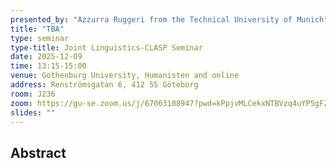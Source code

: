 ```yaml
---
presented_by: "Azzurra Ruggeri from the Technical University of Munich"
title: "TBA"
type: seminar
type-title: Joint Linguistics-CLASP Seminar
date: 2025-12-09
time: 13:15-15:00
venue: Gothenburg University, Humanisten and online
address: Renströmsgatan 6, 412 55 Göteborg
room: J236
zoom: https://gu-se.zoom.us/j/67063108947?pwd=kPpjvMLCekxNTBVzq4uYP5gFZ6Y6vd.1 
slides: ""
---
```


## Abstract
